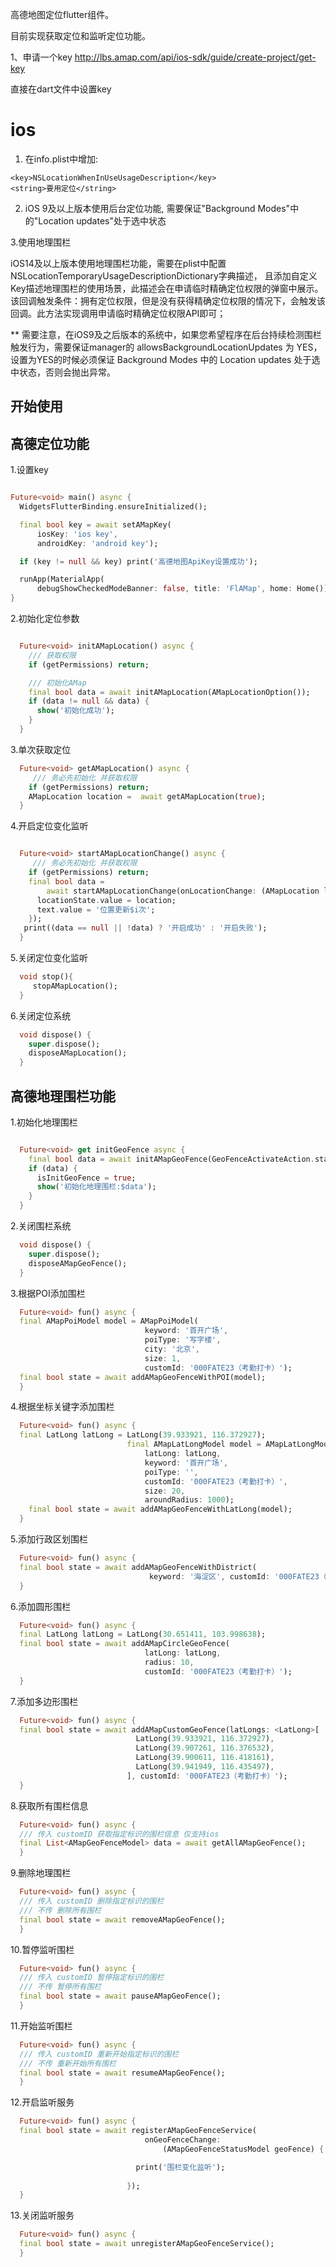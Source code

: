 高德地图定位flutter组件。

目前实现获取定位和监听定位功能。

1、申请一个key
http://lbs.amap.com/api/ios-sdk/guide/create-project/get-key

直接在dart文件中设置key

# ios

1. 在info.plist中增加:
```
<key>NSLocationWhenInUseUsageDescription</key>
<string>要用定位</string>
```
2. iOS 9及以上版本使用后台定位功能, 需要保证"Background Modes"中的"Location updates"处于选中状态

3.使用地理围栏

iOS14及以上版本使用地理围栏功能，需要在plist中配置NSLocationTemporaryUsageDescriptionDictionary字典描述，
且添加自定义Key描述地理围栏的使用场景，此描述会在申请临时精确定位权限的弹窗中展示。
该回调触发条件：拥有定位权限，但是没有获得精确定位权限的情况下，会触发该回调。此方法实现调用申请临时精确定位权限API即可；

** 需要注意，在iOS9及之后版本的系统中，如果您希望程序在后台持续检测围栏触发行为，需要保证manager的 allowsBackgroundLocationUpdates 为 YES，
设置为YES的时候必须保证 Background Modes 中的 Location updates 处于选中状态，否则会抛出异常。

## 开始使用
## 高德定位功能
1.设置key
```dart

Future<void> main() async {
  WidgetsFlutterBinding.ensureInitialized();

  final bool key = await setAMapKey(
      iosKey: 'ios key',
      androidKey: 'android key');

  if (key != null && key) print('高德地图ApiKey设置成功');

  runApp(MaterialApp(
      debugShowCheckedModeBanner: false, title: 'FlAMap', home: Home()));
}

```

2.初始化定位参数
```dart

  Future<void> initAMapLocation() async {
    /// 获取权限
    if (getPermissions) return;

    /// 初始化AMap
    final bool data = await initAMapLocation(AMapLocationOption());
    if (data != null && data) {
      show('初始化成功');
    }
  }

```

3.单次获取定位
```dart
  Future<void> getAMapLocation() async {
     /// 务必先初始化 并获取权限
    if (getPermissions) return;
    AMapLocation location =  await getAMapLocation(true);
  }

```

4.开启定位变化监听
```dart

  Future<void> startAMapLocationChange() async {
     /// 务必先初始化 并获取权限
    if (getPermissions) return;
    final bool data =
        await startAMapLocationChange(onLocationChange: (AMapLocation location) {
      locationState.value = location;
      text.value = '位置更新$i次';
    });
   print((data == null || !data) ? '开启成功' : '开启失败');
  }

```
5.关闭定位变化监听
```dart
  void stop(){
     stopAMapLocation();
  }
```

6.关闭定位系统

```dart
  void dispose() {
    super.dispose();
    disposeAMapLocation();
  }
```

## 高德地理围栏功能

1.初始化地理围栏
```dart

  Future<void> get initGeoFence async {
    final bool data = await initAMapGeoFence(GeoFenceActivateAction.stayed);
    if (data) {
      isInitGeoFence = true;
      show('初始化地理围栏:$data');
    }
  }

```
2.关闭围栏系统

```dart
  void dispose() {
    super.dispose();
    disposeAMapGeoFence();
  }
```

3.根据POI添加围栏
```dart
  Future<void> fun() async {
  final AMapPoiModel model = AMapPoiModel(
                              keyword: '首开广场',
                              poiType: '写字楼',
                              city: '北京',
                              size: 1,
                              customId: '000FATE23（考勤打卡）');
  final bool state = await addAMapGeoFenceWithPOI(model);
  }
```

4.根据坐标关键字添加围栏
```dart
  Future<void> fun() async {
  final LatLong latLong = LatLong(39.933921, 116.372927);
                          final AMapLatLongModel model = AMapLatLongModel(
                              latLong: latLong,
                              keyword: '首开广场',
                              poiType: '',
                              customId: '000FATE23（考勤打卡）',
                              size: 20,
                              aroundRadius: 1000);
    final bool state = await addAMapGeoFenceWithLatLong(model);
  }
```

5.添加行政区划围栏
```dart
  Future<void> fun() async {
  final bool state = await addAMapGeoFenceWithDistrict(
                               keyword: '海淀区', customId: '000FATE23（考勤打卡）');
  }
```

6.添加圆形围栏
```dart
  Future<void> fun() async {
  final LatLong latLong = LatLong(30.651411, 103.998638);
  final bool state = await addAMapCircleGeoFence(
                              latLong: latLong,
                              radius: 10,
                              customId: '000FATE23（考勤打卡）');
  }
```

7.添加多边形围栏
```dart
  Future<void> fun() async {
  final bool state = await addAMapCustomGeoFence(latLongs: <LatLong>[
                            LatLong(39.933921, 116.372927),
                            LatLong(39.907261, 116.376532),
                            LatLong(39.900611, 116.418161),
                            LatLong(39.941949, 116.435497),
                          ], customId: '000FATE23（考勤打卡）');
  }
```

8.获取所有围栏信息
```dart
  Future<void> fun() async {
  /// 传入 customID 获取指定标识的围栏信息 仅支持ios
  final List<AMapGeoFenceModel> data = await getAllAMapGeoFence();
  }
```

9.删除地理围栏
```dart
  Future<void> fun() async {
  /// 传入 customID 删除指定标识的围栏
  /// 不传 删除所有围栏
  final bool state = await removeAMapGeoFence();
  }
```
10.暂停监听围栏
```dart
  Future<void> fun() async {
  /// 传入 customID 暂停指定标识的围栏
  /// 不传 暂停所有围栏
  final bool state = await pauseAMapGeoFence();
  }
```
11.开始监听围栏
```dart
  Future<void> fun() async {
  /// 传入 customID 重新开始指定标识的围栏
  /// 不传 重新开始所有围栏
  final bool state = await resumeAMapGeoFence();
  }
```

12.开启监听服务
```dart
  Future<void> fun() async {
  final bool state = await registerAMapGeoFenceService(
                              onGeoFenceChange:
                                  (AMapGeoFenceStatusModel geoFence) {

                            print('围栏变化监听');
                     
                          });
  }
```

13.关闭监听服务
```dart
  Future<void> fun() async {
  final bool state = await unregisterAMapGeoFenceService();
  }
```